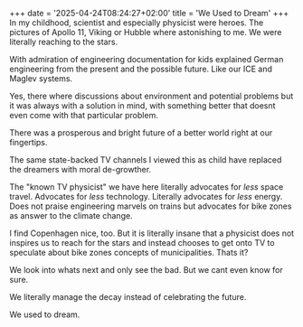 +++
date = '2025-04-24T08:24:27+02:00'
title = 'We Used to Dream'
+++
In my childhood, scientist and especially physicist were heroes. The pictures of Apollo 11, Viking or Hubble where astonishing to me. We were literally reaching to the stars.

With admiration of engineering documentation for kids explained German engineering from the present and the possible future. Like our ICE and Maglev systems.

Yes, there where discussions about environment and potential problems but it was always with a solution in mind, with something better that doesnt even come with that particular problem.

There was a prosperous and bright future of a better world right at our fingertips.

The same state-backed TV channels I viewed this as child have replaced the dreamers with moral de-growther.

The "known TV physicist" we have here literally advocates for _less_ space travel. Advocates for _less_ technology. Literally advocates for _less_ energy. Does not praise engineering marvels on trains but advocates for bike zones as answer to the climate change.

I find Copenhagen nice, too. But it is literally insane that a physicist does not inspires us to reach for the stars and instead chooses to get onto TV to speculate about bike zones concepts of municipalities. Thats it?

We look into whats next and only see the bad. But we cant even know for sure.

We literally manage the decay instead of celebrating the future.

We used to dream.
